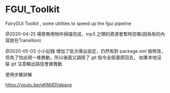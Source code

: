 # FGUI_Toolkit
FairyGUI Toolkit , some utilities to speed up the fgui pipeline

@2020-04-25
場景無用物件掃描完成，mp3 之類的資源會暫時忽略(因為有的內容放在Transition)

@2020-05-03 小小記錄
增加了批次導出設定，仍然有對 package.xml 做修改，但為了怕出現一堆異動，所以後面又調用了 git 指令全部還原回去，
如果本地沒裝 git 注意輸出路徑會被異動

使用步驟詳解

https://youtu.be/pKMdDVabavg
